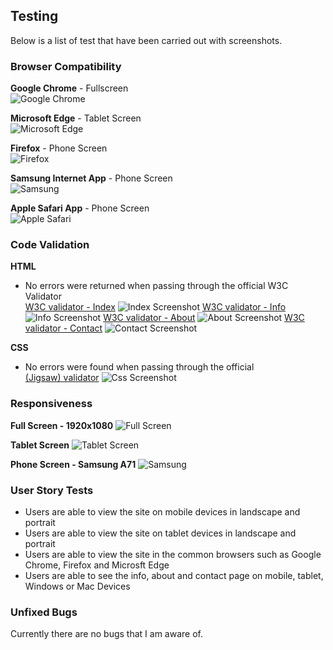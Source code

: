 ## Testing

Below is a list of test that have been carried out with screenshots.

### Browser Compatibility
__Google Chrome__ - Fullscreen\
![Google Chrome](documentation/testing/google-chrome.png)

__Microsoft Edge__ - Tablet Screen\
![Microsoft Edge](documentation/testing/microsoft-edge.png)

__Firefox__ - Phone Screen\
![Firefox](documentation/testing/firefox.png)

__Samsung Internet App__ - Phone Screen\
![Samsung](documentation/testing/samsung.jpg)

__Apple Safari App__ - Phone Screen\
![Apple Safari](documentation/testing/safari.png)

### Code Validation
__HTML__
  - No errors were returned when passing through the official W3C Validator\
  [W3C validator - Index](https://validator.w3.org/nu/?doc=https://robcole-dev.github.io/Cadius-Gaming/index.html)
  ![Index Screenshot](documentation/testing/index-valid.png)
  [W3C validator - Info](https://validator.w3.org/nu/?doc=https://robcole-dev.github.io/Cadius-Gaming/info.html)
  ![Info Screenshot](documentation/testing/info-valid.png)
  [W3C validator - About](https://validator.w3.org/nu/?doc=https://robcole-dev.github.io/Cadius-Gaming/about.html)
  ![About Screenshot](documentation/testing/about-valid.png)
  [W3C validator - Contact](https://validator.w3.org/nu/?doc=https://robcole-dev.github.io/Cadius-Gaming/contact.html)
  ![Contact Screenshot](documentation/testing/contact-valid.png)

__CSS__
  - No errors were found when passing through the official\
  [(Jigsaw) validator](https://jigsaw.w3.org/css-validator/validator?uri=https%3A%2F%2Frobcole-dev.github.io%2FCadius-Gaming%2F&profile=css3svg&usermedium=all&warning=1&vextwarning=&lang=en)
  ![Css Screenshot](documentation/testing/css-valid.png)

### Responsiveness
__Full Screen - 1920x1080__
![Full Screen](documentation/testing/fullscreen.png)

__Tablet Screen__
![Tablet Screen](documentation/testing/tablet.png)

__Phone Screen - Samsung A71__
![Samsung](documentation/testing/samsung.jpg)

### User Story Tests

- Users are able to view the site on mobile devices in landscape and portrait
- Users are able to view the site on tablet devices in landscape and portrait
- Users are able to view the site in the common browsers such as Google Chrome, Firefox and Microsft Edge
- Users are able to see the info, about and contact page on mobile, tablet, Windows or Mac Devices

### Unfixed Bugs

Currently there are no bugs that I am aware of.